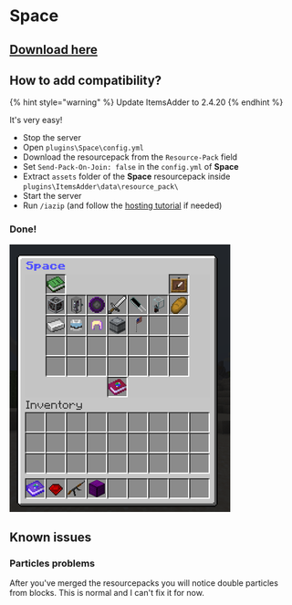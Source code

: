 # Space

## [Download here](https://www.spigotmc.org/resources/space.59572/)

## How to add compatibility?

{% hint style="warning" %}
Update ItemsAdder to 2.4.20
{% endhint %}

It's very easy!

* Stop the server
* Open `plugins\Space\config.yml`
* Download the resourcepack from the `Resource-Pack` field
* Set `Send-Pack-On-Join: false` in the `config.yml` of **Space**
* Extract `assets` folder of the **Space** resourcepack inside `plugins\ItemsAdder\data\resource_pack\`
* Start the server
* Run `/iazip` (and follow the [hosting tutorial](../../plugin-usage/resourcepack-hosting/) if needed)

### Done!

![](<../../.gitbook/assets/image (40).png>)

## Known issues

### Particles problems

After you've merged the resourcepacks you will notice double particles from blocks. This is normal and I can't fix it for now.

###


